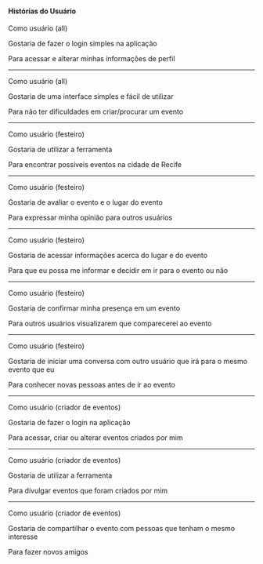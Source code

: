 #### Histórias do Usuário

  

Como usuário (all)

Gostaria de fazer o login simples na aplicação

Para acessar e alterar minhas informações de perfil

  ------------------------

Como usuário (all)

Gostaria de uma interface simples e fácil de utilizar

Para não ter dificuldades em criar/procurar um evento

  ------------------------

Como usuário (festeiro)

Gostaria de utilizar a ferramenta

Para encontrar possíveis eventos na cidade de Recife

  ------------------------

Como usuário (festeiro)

Gostaria de avaliar o evento e o lugar do evento

Para expressar minha opinião para outros usuários

  ------------------------

Como usuário (festeiro)

Gostaria de acessar informações acerca do lugar e do evento

Para que eu possa me informar e decidir em ir para o evento ou não

  ------------------------

Como usuário (festeiro)

Gostaria de confirmar minha presença em um evento

Para outros usuários visualizarem que comparecerei ao evento

  ------------------------

Como usuário (festeiro)

Gostaria de iniciar uma conversa com outro usuário que irá para o mesmo evento que eu

Para conhecer novas pessoas antes de ir ao evento

  ------------------------

Como usuário (criador de eventos)

Gostaria de fazer o login na aplicação

Para acessar, criar ou alterar eventos criados por mim

  ------------------------

Como usuário (criador de eventos)

Gostaria de utilizar a ferramenta

Para divulgar eventos que foram criados por mim

 ------------------------ 

Como usuário (criador de eventos) 

Gostaria de compartilhar o evento com pessoas que tenham o mesmo interesse

Para fazer novos amigos
